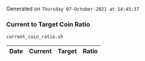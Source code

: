 Generated on `Thursday 07-October-2021 at 14:45:37`

### Current to Target Coin Ratio
`current_coin_ratio.sh`

Date|Current|Target|Ratio
---|---|---|---
